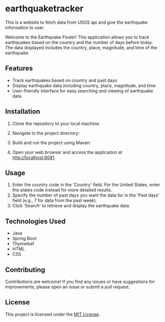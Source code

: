 # earthquaketracker
This is a website to fetch data from USGS api and give the earthquake information to user.

Welcome to the Earthquake Finder! This application allows you to track earthquakes based on the country and the number of days before today. The data displayed includes the country, place, magnitude, and time of the earthquake.

## Features

- Track earthquakes based on country and past days
- Display earthquake data including country, place, magnitude, and time
- User-friendly interface for easy searching and viewing of earthquake data

## Installation

1. Clone the repository to your local machine:

2. Navigate to the project directory:

3. Build and run the project using Maven:

4. Open your web browser and access the application at [http://localhost:8081](http://localhost:8081).

## Usage

1. Enter the country code in the 'Country' field. For the United States, enter the states code instead for more detailed results.
2. Specify the number of past days you want the data for in the 'Past days' field (e.g., 7 for data from the past week).
3. Click 'Search' to retrieve and display the earthquake data.

## Technologies Used

- Java
- Spring Boot
- Thymeleaf
- HTML
- CSS

## Contributing

Contributions are welcome! If you find any issues or have suggestions for improvements, please open an issue or submit a pull request.

## License

This project is licensed under the [MIT License](LICENSE).
